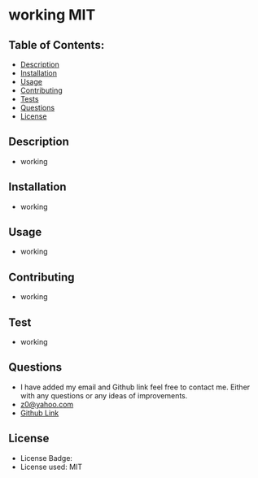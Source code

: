 
# working  MIT

## Table of Contents:
* <a href="#description">Description</a>
* <a href="#installation">Installation</a>
* <a href="#usage">Usage</a>
* <a href="#contributing">Contributing</a>
* <a href="#test">Tests</a>
* <a href="#questions">Questions</a>
* <a href="#license">License</a>
 

## Description 
* working


## Installation
* working

## Usage
* working

## Contributing
* working


## Test
* working

## Questions
* I have added my email and Github link feel free to contact me. Either with 
any questions or any ideas of improvements.
* z0@yahoo.com
* <a class href="https://github.com/zaira222">Github Link</a>


## License
* License Badge:
* License used:
MIT



